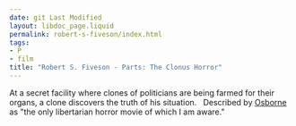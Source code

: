 ```yaml
---
date: git Last Modified
layout: libdoc_page.liquid
permalink: robert-s-fiveson/index.html
tags:
- P
- film
title: "Robert S. Fiveson - Parts: The Clonus Horror"
---
```


At a secret facility where clones of politicians are being farmed for their  organs, a clone discovers the truth of his situation.
  
 Described by <a href="biblio.htm#Osborne">Osborne</a> as "the only libertarian  horror movie of which I am aware."